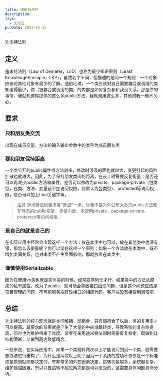 ```yaml
---
title: 迪米特法则
description: 
tags:
  - 无标签
pubDate: 2021-06-15
---
```



迪米特法则



<!-- more -->



## 定义



迪米特法则（Law of Demeter，LoD）也称为最少知识原则（Least KnowledgePrinciple，LKP），虽然名字不同，但描述的是同一个规则：一个对象应该对其他对象有最少的了解。通俗地讲，一个类应该对自己需要耦合或调用的类知道得最少，你（被耦合或调用的类）的内部是如何复杂都和我没关系，那是你的事情，我就知道你提供的这么多public方法，我就调用这么多，其他的我一概不关心。



## 要求



### 只和朋友类交流



出现在成员变量、方法的输入输出参数中的类称为成员朋友类



### 要和朋友保持距离



一个类公开的public属性或方法越多，修改时涉及的面也就越大，变更引起的风险扩散也就越大。因此，为了保持朋友类间的距离，在设计时需要反复衡量：是否还可以再减少public方法和属性，是否可以修改为private、package-private（包类型，在类、方法、变量前不加访问权限，则默认为包类型）、protected等访问权限，是否可以加上final关键字等。



> 注意 迪米特法则要求类“羞涩”一点，尽量不要对外公布太多的public方法和非静态的public变量，尽量内敛，多使用private、package-private、protected等访问权限



### 是自己的就是自己的



在实际应用中经常会出现这样一个方法：放在本类中也可以，放在其他类中也没有错，那怎么去衡量呢？你可以坚持这样一个原则：如果一个方法放在本类中，既不增加类间关系，也对本类不产生负面影响，那就放置在本类中。



### 谨慎使用Serializable



因为在使用vo类也就是实体类的时候，经常要序列化才行，如果类中的方法从原来的私有属性，改为了public，就可能会导致接口出现问题，但是这个问题应该是项目管理的问题，不可能服务端修改接口的相应代码，客户端没有接受到通知吧



## 总结



迪米特法则的核心观念就是类间解耦，弱耦合，只有弱耦合了以后，类的复用率才可以提高。其要求的结果就是产生了大量的中转或跳转类，导致系统的复杂性提高，同时也为维护带来了难度。读者在采用迪米特法则时需要反复权衡，既做到让结构清晰，又做到高内聚低耦合。



一般来说，在实际应用中，如果一个类跳转两次以上才能访问到另一个类，就需要想办法进行重构了，为什么是两次以上呢？因为一个系统的成功不仅仅是一个标准或是原则就能够决定的，有非常多的外在因素决定，跳转次数越多，系统越复杂，维护就越困难，所以只要跳转不超过两次都是可以忍受的，这需要具体问题具体分析。
